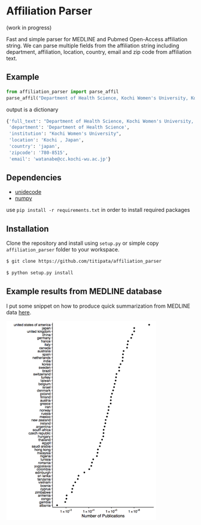 # Affiliation Parser

(work in progress)

Fast and simple parser for MEDLINE and Pubmed Open-Access affiliation string.
We can parse multiple fields from the affiliation string including department, affiliation, location, country, email and zip code from affiliation text.


## Example

```python
from affiliation_parser import parse_affil
parse_affil("Department of Health Science, Kochi Women's University, Kochi 780-8515, Japan. watanabe@cc.kochi-wu.ac.jp")
```

output is a dictionary

```python
{'full_text': "Department of Health Science, Kochi Women's University, Kochi , Japan. ",
 'department': 'Department of Health Science',
 'institution': "Kochi Women's University",
 'location': 'Kochi , Japan',
 'country': 'japan',
 'zipcode': '780-8515',
 'email': 'watanabe@cc.kochi-wu.ac.jp'}
```


## Dependencies

- [unidecode](https://pypi.python.org/pypi/Unidecode)
- [numpy](http://www.numpy.org/)

use `pip install -r requirements.txt` in order to install required packages


## Installation

Clone the repository and install using `setup.py` or simple copy `affiliation_parser`
folder to your workspace.

```bash
$ git clone https://github.com/titipata/affiliation_parser
```

```bash
$ python setup.py install
```

## Example results from MEDLINE database

I put some snippet on how to produce quick summarization from MEDLINE data [here](https://github.com/titipata/affiliation_parser/wiki).

<img src="figures/medline_number_publications.png" width="400">
